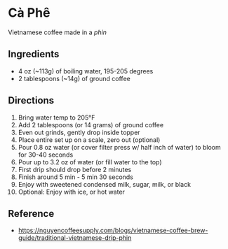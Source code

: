 # Cà Phê
Vietnamese coffee made in a _phin_

## Ingredients
* 4 oz (~113g) of boiling water, 195-205 degrees 
* 2 tablespoons (~14g) of ground coffee

## Directions
1. Bring water temp to 205°F
2. Add 2 tablespoons (or 14 grams) of ground coffee
3. Even out grinds, gently drop inside topper 
4. Place entire set up on a scale, zero out (optional)
5. Pour 0.8 oz water (or cover filter press w/ half inch of water) to bloom for
   30-40 seconds
6. Pour up to 3.2 oz of water (or fill water to the top)
7. First drip should drop before 2 minutes
8. Finish around 5 min - 5 min 30 seconds
9. Enjoy with sweetened condensed milk, sugar, milk, or black
10. Optional: Enjoy with ice, or hot water 

## Reference
* <https://nguyencoffeesupply.com/blogs/vietnamese-coffee-brew-guide/traditional-vietnamese-drip-phin>